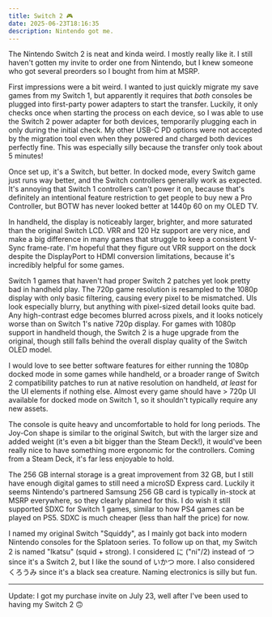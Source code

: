 ```yaml
---
title: Switch 2 🎮
date: 2025-06-23T18:16:35
description: Nintendo got me.
---
```


The Nintendo Switch 2 is neat and kinda weird. I mostly really like it. I still haven't gotten my invite to order one from Nintendo, but I knew someone who got several preorders so I bought from him at MSRP.

First impressions were a bit weird. I wanted to just quickly migrate my save games from my Switch 1, but apparently it requires that *both* consoles be plugged into first-party power adapters to start the transfer. Luckily, it only checks once when starting the process on each device, so I was able to use the Switch 2 power adapter for both devices, temporarily plugging each in only during the initial check. My other USB-C PD options were not accepted by the migration tool even when they powered and charged both devices perfectly fine. This was especially silly because the transfer only took about 5 minutes!

Once set up, it's a Switch, but better. In docked mode, every Switch game just runs way better, and the Switch controllers generally work as expected. It's annoying that Switch 1 controllers can't power it on, because that's definitely an intentional feature restriction to get people to buy new a Pro Controller, but BOTW has never looked better at 1440p 60 on my OLED TV.

In handheld, the display is noticeably larger, brighter, and more saturated than the original Switch LCD. VRR and 120 Hz support are very nice, and make a big difference in many games that struggle to keep a consistent V-Sync frame-rate. I'm hopeful that they figure out VRR support on the dock despite the DisplayPort to HDMI conversion limitations, because it's incredibly helpful for some games.

Switch 1 games that haven't had proper Switch 2 patches yet look pretty bad in handheld play. The 720p game resolution is resampled to the 1080p display with only basic filtering, causing every pixel to be mismatched. UIs look especially blurry, but anything with pixel-sized detail looks quite bad. Any high-contrast edge becomes blurred across pixels, and it looks noticely worse than on Switch 1's native 720p display. For games with 1080p support in handheld though, the Switch 2 is a huge upgrade from the original, though still falls behind the overall display quality of the Switch OLED model.

I would love to see better software features for either running the 1080p docked mode in some games while handheld, or a broader range of Switch 2 compatibility patches to run at native resolution on handheld, *at least* for the UI elements if nothing else. Almost every game should have > 720p UI available for docked mode on Switch 1, so it shouldn't typically require any new assets.

The console is quite heavy and uncomfortable to hold for long periods. The Joy-Con shape is similar to the original Switch, but with the larger size and added weight (it's even a bit bigger than the Steam Deck!), it would've been really nice to have something more ergonomic for the controllers. Coming from a Steam Deck, it's far less enjoyable to hold.

The 256 GB internal storage is a great improvement from 32 GB, but I still have enough digital games to still need a microSD Express card. Luckily it seems Nintendo's partnered Samsung 256 GB card is typically in-stock at MSRP everywhere, so they clearly planned for this. I do wish it still supported SDXC for Switch 1 games, similar to how PS4 games can be played on PS5. SDXC is much cheaper (less than half the price) for now.

I named my original Switch "Squiddy", as I mainly got back into modern Nintendo consoles for the Splatoon series. To follow up on that, my Switch 2 is named "Ikatsu" (squid + strong). I considered に ("ni"/2) instead of つ since it's a Switch 2, but I like the sound of いかつ more. I also considered くろうみ since it's a black sea creature. Naming electronics is silly but fun.

---

Update: I got my purchase invite on July 23, well after I've been used to having my Switch 2 🙃
